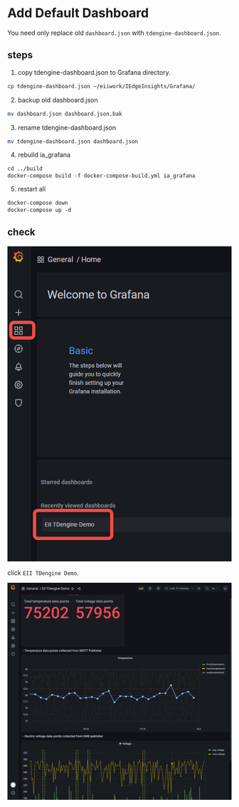 # Add Default Dashboard

You need only replace old `dashboard.json` with `tdengine-dashboard.json`.

## steps

1. copy tdengine-dashboard.json to Grafana directory.
```bash
cp tdengine-dashboard.json ~/eiiwork/IEdgeInsights/Grafana/
```

2. backup old dashboard.json

```bash
mv dashboard.json dashboard.json.bak
```

3. rename tdengine-dashboard.json
```bash
mv tdengine-dashboard.json dashboard.json
```

4. rebuild ia_grafana
```
cd ../build
docker-compose build -f docker-compose-build.yml ia_grafana
```

5. restart all
```
docker-compose down
docker-compose up -d
```

## check
![](img/dashboard_home.png)

click `EII TDengine Demo`.

![](img/dashboard.png)
